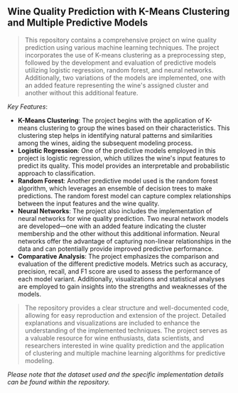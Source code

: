 ## Wine Quality Prediction with K-Means Clustering and Multiple Predictive Models

>This repository contains a comprehensive project on wine quality prediction using various machine learning techniques. The project incorporates the use of K-means clustering as a preprocessing step, followed by the development and evaluation of predictive models utilizing logistic regression, random forest, and neural networks. Additionally, two variations of the models are implemented, one with an added feature representing the wine's assigned cluster and another without this additional feature.

*Key Features*:
- **K-Means Clustering**: The project begins with the application of K-means clustering to group the wines based on their characteristics. This clustering step helps in identifying natural patterns and similarities among the wines, aiding the subsequent modeling process.
- **Logistic Regression**: One of the predictive models employed in this project is logistic regression, which utilizes the wine's input features to predict its quality. This model provides an interpretable and probabilistic approach to classification.
- **Random Forest**: Another predictive model used is the random forest algorithm, which leverages an ensemble of decision trees to make predictions. The random forest model can capture complex relationships between the input features and the wine quality.
- **Neural Networks**: The project also includes the implementation of neural networks for wine quality prediction. Two neural network models are developed—one with an added feature indicating the cluster membership and the other without this additional information. Neural networks offer the advantage of capturing non-linear relationships in the data and can potentially provide improved predictive performance.
- **Comparative Analysis**: The project emphasizes the comparison and evaluation of the different predictive models. Metrics such as accuracy, precision, recall, and F1 score are used to assess the performance of each model variant. Additionally, visualizations and statistical analyses are employed to gain insights into the strengths and weaknesses of the models.

> The repository provides a clear structure and well-documented code, allowing for easy reproduction and extension of the project. Detailed explanations and visualizations are included to enhance the understanding of the implemented techniques. The project serves as a valuable resource for wine enthusiasts, data scientists, and researchers interested in wine quality prediction and the application of clustering and multiple machine learning algorithms for predictive modeling.

*Please note that the dataset used and the specific implementation details can be found within the repository.*